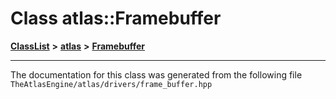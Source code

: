 

# Class atlas::Framebuffer



[**ClassList**](annotated.md) **>** [**atlas**](namespaceatlas.md) **>** [**Framebuffer**](classatlas_1_1Framebuffer.md)







































































------------------------------
The documentation for this class was generated from the following file `TheAtlasEngine/atlas/drivers/frame_buffer.hpp`

